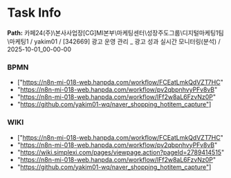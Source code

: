# Task Info

**Path:** 카페24(주)\본사사업장\[CG]MI본부\마케팅센터\성장주도그룹\디지털마케팅1팀\마케팅1 / yakim01 / [342669] 광고 운영 관리 _ 광고 성과 실시간 모니터링(분석) / 2025-10-01_00-00-00

### BPMN
- ["https://n8n-mi-018-web.hanpda.com/workflow/FCEatLmkQdVZT7HC"
- "https://n8n-mi-018-web.hanpda.com/workflow/pv2qbpnhvyPFv8vB"
- "https://n8n-mi-018-web.hanpda.com/workflow/lFf2w8aL6FzvNz0P"
- "https://github.com/yakim01-wq/naver_shopping_hotitem_capture"]

### WIKI
- ["https://n8n-mi-018-web.hanpda.com/workflow/FCEatLmkQdVZT7HC"
- "https://n8n-mi-018-web.hanpda.com/workflow/pv2qbpnhvyPFv8vB"
- "https://wiki.simplexi.com/pages/viewpage.action?pageId=2789414515"
- "https://n8n-mi-018-web.hanpda.com/workflow/lFf2w8aL6FzvNz0P"
- "https://github.com/yakim01-wq/naver_shopping_hotitem_capture"]

